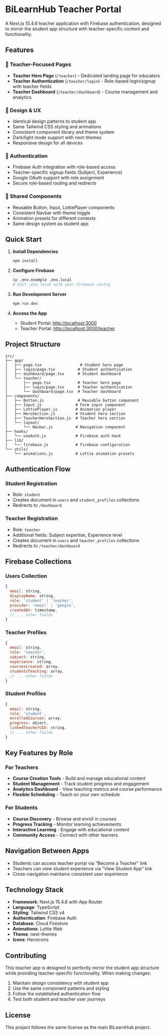 # BiLearnHub Teacher Portal

A Next.js 15.4.6 teacher application with Firebase authentication, designed to mirror the student app structure with teacher-specific content and functionality.

## Features

### 🎯 Teacher-Focused Pages
- **Teacher Hero Page** (`/teacher`) - Dedicated landing page for educators
- **Teacher Authentication** (`/teacher/login`) - Role-based login/signup with teacher fields
- **Teacher Dashboard** (`/teacher/dashboard`) - Course management and analytics

### 🎨 Design & UX
- Identical design patterns to student app
- Same Tailwind CSS styling and animations
- Consistent component library and theme system
- Dark/light mode support with next-themes
- Responsive design for all devices

### 🔐 Authentication
- Firebase Auth integration with role-based access
- Teacher-specific signup fields (Subject, Experience)
- Google OAuth support with role assignment
- Secure role-based routing and redirects

### 🧩 Shared Components
- Reusable Button, Input, LottiePlayer components
- Consistent Navbar with theme toggle
- Animation presets for different contexts
- Same design system as student app

## Quick Start

1. **Install Dependencies**
   ```bash
   npm install
   ```

2. **Configure Firebase**
   ```bash
   cp .env.example .env.local
   # Edit .env.local with your Firebase config
   ```

3. **Run Development Server**
   ```bash
   npm run dev
   ```

4. **Access the App**
   - Student Portal: [http://localhost:3000](http://localhost:3000)
   - Teacher Portal: [http://localhost:3000/teacher](http://localhost:3000/teacher)

## Project Structure

```
src/
├── app/
│   ├── page.tsx                 # Student hero page
│   ├── login/page.tsx          # Student authentication
│   ├── dashboard/page.tsx      # Student dashboard
│   └── teacher/
│       ├── page.tsx            # Teacher hero page
│       ├── login/page.tsx      # Teacher authentication
│       └── dashboard/page.tsx  # Teacher dashboard
├── components/
│   ├── Button.js               # Reusable button component
│   ├── Input.js               # Form input component
│   ├── LottiePlayer.js        # Animation player
│   ├── HeroSection.js         # Student hero section
│   ├── TeacherHeroSection.js  # Teacher hero section
│   └── layout/
│       └── Navbar.js          # Navigation component
├── hooks/
│   └── useAuth.js             # Firebase auth hook
├── lib/
│   └── firebase.js            # Firebase configuration
└── utils/
    └── animations.js          # Lottie animation presets
```

## Authentication Flow

### Student Registration
- Role: `student`
- Creates document in `users` and `student_profiles` collections
- Redirects to `/dashboard`

### Teacher Registration
- Role: `teacher`
- Additional fields: Subject expertise, Experience level
- Creates document in `users` and `teacher_profiles` collections
- Redirects to `/teacher/dashboard`

## Firebase Collections

### Users Collection
```javascript
{
  email: string,
  displayName: string,
  role: 'student' | 'teacher',
  provider: 'email' | 'google',
  createdAt: timestamp,
  // ... other fields
}
```

### Teacher Profiles
```javascript
{
  email: string,
  role: 'teacher',
  subject: string,
  experience: string,
  coursesCreated: array,
  studentsTeaching: array,
  // ... other fields
}
```

### Student Profiles  
```javascript
{
  email: string,
  role: 'student',
  enrolledCourses: array,
  progress: object,
  linkedTeacherUID: string,
  // ... other fields
}
```

## Key Features by Role

### For Teachers
- **Course Creation Tools** - Build and manage educational content
- **Student Management** - Track student progress and engagement
- **Analytics Dashboard** - View teaching metrics and course performance
- **Flexible Scheduling** - Teach on your own schedule

### For Students
- **Course Discovery** - Browse and enroll in courses
- **Progress Tracking** - Monitor learning achievements
- **Interactive Learning** - Engage with educational content
- **Community Access** - Connect with other learners

## Navigation Between Apps

- Students can access teacher portal via "Become a Teacher" link
- Teachers can view student experience via "View Student App" link
- Cross-navigation maintains consistent user experience

## Technology Stack

- **Framework**: Next.js 15.4.6 with App Router
- **Language**: TypeScript
- **Styling**: Tailwind CSS v4
- **Authentication**: Firebase Auth
- **Database**: Cloud Firestore
- **Animations**: Lottie Web
- **Theme**: next-themes
- **Icons**: Heroicons

## Contributing

This teacher app is designed to perfectly mirror the student app structure while providing teacher-specific functionality. When making changes:

1. Maintain design consistency with student app
2. Use the same component patterns and styling
3. Follow the established authentication flow
4. Test both student and teacher user journeys

## License

This project follows the same license as the main BiLearnHub project.
